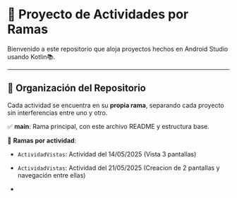 # 🚀 Proyecto de Actividades por Ramas

Bienvenido a este repositorio que aloja proyectos hechos en Android Studio usando Kotlin📚.

---

## 📂 Organización del Repositorio

Cada actividad se encuentra en su **propia rama**, separando cada proyecto sin interferencias entre uno y otro.

✅ **main**: Rama principal, con este archivo README y estructura base.

🧠 **Ramas por actividad**:
- `ActividadVistas`: Actividad del 14/05/2025 (Vista 3 pantallas)

- `ActividadVistas`: Actividad del 21/05/2025 (Creacion de 2 pantallas y navegación entre ellas)
- 
